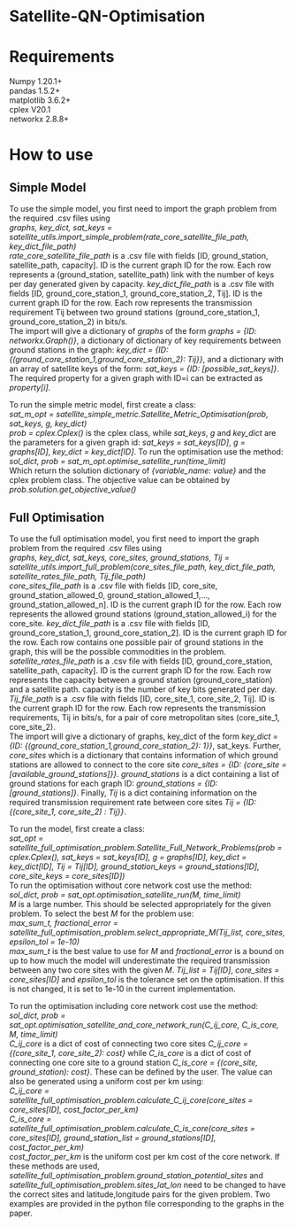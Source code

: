 # Satellite-QN-Optimisation

# Requirements
Numpy 1.20.1+  
pandas 1.5.2+  
matplotlib 3.6.2+  
cplex V20.1  
networkx 2.8.8+  


# How to use

## Simple Model

To use the simple model, you first need to import the graph problem from the required .csv files using   
*graphs, key_dict, sat_keys = satellite_utils.import_simple_problem(rate_core_satellite_file_path, key_dict_file_path)*  
*rate_core_satellite_file_path* is a .csv file with fields [ID, ground_station, satellite_path, capacity]. ID is the current graph ID for the row. Each row represents a (ground_station, satellite_path) link with the number of keys per day generated given by capacity. *key_dict_file_path* is a .csv file with fields [ID, ground_core_station_1, ground_core_station_2, Tij]. ID is the current graph ID for the row. Each row represents the transmission requirement Tij between two ground stations (ground_core_station_1, ground_core_station_2) in bits/s.  
The import will give a dictionary of *graphs* of the form *graphs = {ID: networkx.Graph()}*, a dictionary of dictionary of key requirements between ground stations in the graph: *key_dict = {ID: {(ground_core_station_1,ground_core_station_2): Tij}}*, and a dictionary with an array of satellite keys of the form: *sat_keys = {ID: [possible_sat_keys]}*. The required property for a given graph with ID=i can be extracted as *property[i]*.  

To run the simple metric model, first create a class:  
*sat_m_opt = satellite_simple_metric.Satellite_Metric_Optimisation(prob, sat_keys, g, key_dict)*  
*prob = cplex.Cplex()* is the cplex class, while *sat_keys*, *g* and *key_dict* are the parameters for a given graph id: *sat_keys = sat_keys[ID]*, *g = graphs[ID]*, *key_dict = key_dict[ID]*. To run the optimisation use the method:  
*sol_dict, prob = sat_m_opt.optimise_satellite_run(time_limit)*  
Which return the solution dictionary of *{variable_name: value}* and the cplex problem class. The objective value can be obtained by  
*prob.solution.get_objective_value()*

## Full Optimisation

To use the full optimisation model, you first need to import the graph problem from the required .csv files using  
*graphs, key_dict, sat_keys, core_sites, ground_stations, Tij = satellite_utils.import_full_problem(core_sites_file_path, key_dict_file_path, satellite_rates_file_path, Tij_file_path)*  
*core_sites_file_path* is a .csv file with fields [ID, core_site, ground_station_allowed_0, ground_station_allowed_1,..., ground_station_allowed_n]. ID is the current graph ID for the row. Each row represents the allowed ground stations (ground_station_allowed_i) for the core_site. *key_dict_file_path* is a .csv file with fields [ID, ground_core_station_1, ground_core_station_2]. ID is the current graph ID for the row. Each row contains one possible pair of ground stations in the graph, this will be the possible commodities in the problem. *satellite_rates_file_path* is a .csv file with fields [ID, ground_core_station, satellite_path, capacity]. ID is the current graph ID for the row. Each row represents the capacity between a ground station (ground_core_station) and a satellite path. capacity is the number of key bits generated per day. *Tij_file_path* is a .csv file with fields [ID, core_site_1, core_site_2, Tij]. ID is the current graph ID for the row. Each row represents the transmission requirements, Tij in bits/s, for a pair of core metropolitan sites (core_site_1, core_site_2).  
The import will give a dictionary of graphs, key_dict of the form *key_dict = {ID: {(ground_core_station_1,ground_core_station_2): 1}}*, sat_keys. Further, *core_sites* which is a dictionary that contains information of which ground stations are allowed to connect to the core site *core_sites = {ID: {core_site = [available_ground_stations]}}*. *ground_stations* is a dict containing a list of ground stations for each graph ID: *ground_stations = {ID: [ground_stations]}*. Finally, *Tij* is a dict containing information on the required transmission requirement rate between core sites *Tij =  {ID: {(core_site_1, core_site_2) : Tij}}*.  


To run the model, first create a class:  
*sat_opt = satellite_full_optimisation_problem.Satellite_Full_Network_Problems(prob = cplex.Cplex(), sat_keys = sat_keys[ID], g = graphs[ID], key_dict = key_dict[ID], Tij = Tij[ID], ground_station_keys = ground_stations[ID], core_site_keys = core_sites[ID])*  
To run the optimisation without core network cost use the method:  
*sol_dict, prob = sat_opt.optimisation_satellite_run(M, time_limit)*  
*M* is a large number. This should be selected appropriately for the given problem. To select the best *M* for the problem use:  
*max_sum_t, fractional_error = satellite_full_optimisation_problem.select_appropriate_M(Tij_list, core_sites, epsilon_tol = 1e-10)*  
*max_sum_t* is the best value to use for *M* and *fractional_error* is a bound on up to how much the model will underestimate the required transmission between any two core sites with the given *M*. *Tij_list = Tij[ID]*, *core_sites = core_sites[ID]* and *epsilon_tol* is the tolerance set on the optimisation. If this is not changed, it is set to 1e-10 in the current implementation.   

To run the optimisation including core network cost use the method:  
*sol_dict, prob = sat_opt.optimisation_satellite_and_core_network_run(C_ij_core, C_is_core, M, time_limit)*  
*C_ij_core* is a dict of cost of connecting two core sites *C_ij_core = {(core_site_1, core_site_2): cost}* while *C_is_core* is a dict of cost of connecting one core site to a ground station *C_is_core = {(core_site, ground_station): cost}*. These can be defined by the user. The value can also be generated using a uniform cost per km using:  
*C_ij_core = satellite_full_optimisation_problem.calculate_C_ij_core(core_sites = core_sites[ID], cost_factor_per_km)*  
*C_is_core = satellite_full_optimisation_problem.calculate_C_is_core(core_sites = core_sites[ID], ground_station_list = ground_stations[ID], cost_factor_per_km)*  
*cost_factor_per_km* is the uniform cost per km cost of the core network. If these methods are used, *satellite_full_optimisation_problem.ground_station_potential_sites* and *satellite_full_optimisation_problem.sites_lat_lon* need to be changed to have the correct sites and latitude,longitude pairs for the given problem. Two examples are provided in the python file corresponding to the graphs in the paper.








